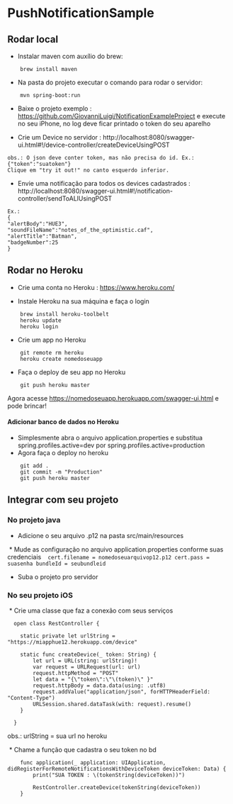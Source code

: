 # PushNotificationSample

## Rodar local
  * Instalar maven com auxílio do brew:
```shell
    brew install maven
```
  * Na pasta do projeto executar o comando para rodar o servidor:
```shell
    mvn spring-boot:run
```
  
* Baixe o projeto exemplo : https://github.com/GiovanniLuigi/NotificationExampleProject e execute no seu iPhone, no log deve ficar printado o token do seu aparelho
  
* Crie um Device no servidor : http://localhost:8080/swagger-ui.html#!/device-controller/createDeviceUsingPOST
```
obs.: O json deve conter token, mas não precisa do id. Ex.: {"token":"suatoken"}
Clique em "try it out!" no canto esquerdo inferior.
```
* Envie uma notificação para todos os devices cadastrados : http://localhost:8080/swagger-ui.html#!/notification-controller/sendToALlUsingPOST

```
Ex.: 
{
"alertBody":"HUE3",
"soundFileName":"notes_of_the_optimistic.caf",
"alertTitle":"Batman",
"badgeNumber":25
}
```
## Rodar no Heroku

 * Crie uma conta no Heroku : https://www.heroku.com/

 * Instale Heroku na sua máquina e faça o login
  
```shell
    brew install heroku-toolbelt
    heroku update
    heroku login
```
  * Crie um app no Heroku

```shell
    git remote rm heroku
    heroku create nomedoseuapp
```
  * Faça o deploy de seu app no Heroku
```shell
    git push heroku master
```

Agora acesse https://nomedoseuapp.herokuapp.com/swagger-ui.html e pode brincar!
 
#### Adicionar banco de dados no Heroku

  * Simplesmente abra o arquivo application.properties e substitua spring.profiles.active=dev por spring.profiles.active=production
  * Agora faça o deploy no heroku
  
```shell
    git add .
    git commit -m "Production"
    git push heroku master
```
## Integrar com seu projeto
 
 ### No projeto java
  * Adicione o seu arquivo .p12 na pasta src/main/resources
  
  * Mude as configuração no arquivo application.properties conforme suas credenciais 
  ```
  cert.filename = nomedoseuarquivop12.p12
  cert.pass = suasenha
  bundleId = seubundleid
  ```
  * Suba o projeto pro servidor
 
### No seu projeto iOS

  * Crie uma classe que faz a conexão com seus serviços 
  
```
  open class RestController {
    
    static private let urlString = "https://miapphue12.herokuapp.com/device"
    
    static func createDevice(_ token: String) {
        let url = URL(string: urlString)!
        var request = URLRequest(url: url)
        request.httpMethod = "POST"
        let data = "{\"token\":\"\(token)\" }"
        request.httpBody = data.data(using: .utf8)
        request.addValue("application/json", forHTTPHeaderField: "Content-Type")
        URLSession.shared.dataTask(with: request).resume()
    }
    
  }
 ```
 obs.: urlString = sua url no heroku

  * Chame a função que cadastra o seu token no bd
  
```
    func application(_ application: UIApplication, didRegisterForRemoteNotificationsWithDeviceToken deviceToken: Data) {
        print("SUA TOKEN : \(tokenString(deviceToken))")
        
        RestController.createDevice(tokenString(deviceToken))
    }
```
